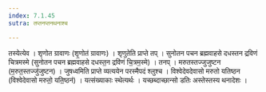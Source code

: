 ```yaml
---
index: 7.1.45
sutra: तप्तनप्तनथनाश्च

---
```

 तस्येत्येव । शृणोत ग्रावाणः (शृ॒णोत॑ ग्रावाणः) । शृणुतेति प्राप्ते तप् । सुनोतन पचन ब्रह्मवाहसे दधस्तन द्रविणं चित्रमस्मे (सुनोतन पचन ब्रह्मवाहसे दधस्त॒न द्रवि॑णं चि॒त्रम॒स्मे) । तनप् । मरुतस्तज्जुजुष्टन (म॒रुत॒स्तज्जु॑जुष्टन) । जुषध्वमिति प्राप्ते व्यत्ययेन परस्मैपदं श्लुश्च । विश्वेदेवदेवासो मरुतो यतिष्ठन (विश्वेदेवासो मरुतो॒ यति॒ष्ठन॑) । यत्संख्याकाः स्थेत्यर्थः । यच्छब्दाच्छान्सो डतिः अस्तेस्तस्य थनादेशः ।